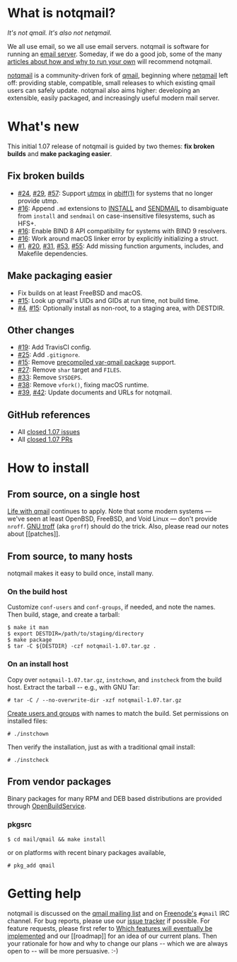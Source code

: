 # What is notqmail?

_It's not qmail. It's also not netqmail._

We all use email, so we all use email servers. notqmail is software for running an [email server](https://en.wikipedia.org/wiki/Message_transfer_agent). Someday, if we do a good job, some of the many [articles about how and why to run your own](https://arstechnica.com/information-technology/2014/02/how-to-run-your-own-e-mail-server-with-your-own-domain-part-1/) will recommend notqmail.

[notqmail](http://notqmail.org) is a community-driven fork of [qmail](https://cr.yp.to/qmail.html), beginning where [netqmail](http://netqmail.org) left off: providing stable, compatible, small releases to which existing qmail users can safely update. notqmail also aims higher: developing an extensible, easily packaged, and increasingly useful modern mail server.


# What's new

This initial 1.07 release of notqmail is guided by two themes: **fix broken builds** and **make packaging easier**.

## Fix broken builds

- [#24](https://github.com/notqmail/notqmail/pull/24), [#29](https://github.com/notqmail/notqmail/pull/29), [#57](https://github.com/notqmail/notqmail/pull/57): Support [utmpx](https://en.wikipedia.org/wiki/Utmp) in [qbiff(1)](https://github.com/notqmail/notqmail/blob/master/qbiff.1) for systems that no longer provide utmp.
- [#16](https://github.com/notqmail/notqmail/pull/16): Append `.md` extensions to [INSTALL](https://github.com/notqmail/notqmail/blob/master/INSTALL.md) and [SENDMAIL](https://github.com/notqmail/notqmail/blob/master/SENDMAIL.md) to disambiguate from `install` and `sendmail` on case-insensitive filesystems, such as HFS+.
- [#16](https://github.com/notqmail/notqmail/pull/16): Enable BIND 8 API compatibility for systems with BIND 9 resolvers.
- [#16](https://github.com/notqmail/notqmail/pull/16): Work around macOS linker error by explicitly initializing a struct.
- [#1](https://github.com/notqmail/notqmail/pull/1), [#20](https://github.com/notqmail/notqmail/pull/20), [#31](https://github.com/notqmail/notqmail/pull/31), [#53](https://github.com/notqmail/notqmail/pull/53), [#55](https://github.com/notqmail/notqmail/pull/55): Add missing function arguments, includes, and Makefile dependencies.

## Make packaging easier

- Fix builds on at least FreeBSD and macOS.
- [#15](https://github.com/notqmail/notqmail/pull/15): Look up qmail's UIDs and GIDs at run time, not build time.
- [#4](https://github.com/notqmail/notqmail/pull/4), [#15](https://github.com/notqmail/notqmail/pull/15): Optionally install as non-root, to a staging area, with DESTDIR.

## Other changes

- [#19](https://github.com/notqmail/notqmail/pull/19): Add TravisCI config.
- [#25](https://github.com/notqmail/notqmail/pull/25): Add `.gitignore`.
- [#15](https://github.com/notqmail/notqmail/pull/15): Remove [precompiled var-qmail package](https://cr.yp.to/qmail/var-qmail.html) support.
- [#27](https://github.com/notqmail/notqmail/pull/27): Remove `shar` target and `FILES`.
- [#33](https://github.com/notqmail/notqmail/pull/33): Remove `SYSDEPS`.
- [#38](https://github.com/notqmail/notqmail/pull/38): Remove `vfork()`, fixing macOS runtime.
- [#39](https://github.com/notqmail/notqmail/pull/39), [#42](https://github.com/notqmail/notqmail/pull/42): Update documents and URLs for notqmail.

## GitHub references

- All [closed 1.07 issues](https://github.com/notqmail/notqmail/issues?q=is%3Aissue+is%3Aclosed+milestone%3A1.07)
- All [closed 1.07 PRs](https://github.com/notqmail/notqmail/pulls?q=is%3Apr+is%3Aclosed+milestone%3A1.07)


# How to install

## From source, on a single host

[Life with qmail](http://www.lifewithqmail.org/lwq.html#installation) continues to apply. Note that some modern systems — we've seen at least OpenBSD, FreeBSD, and Void Linux — don't provide `nroff`. [GNU troff](https://www.gnu.org/software/groff/) (aka `groff`) should do the trick. Also, please read our notes about [[patches]].

## From source, to many hosts

notqmail makes it easy to build once, install many.

### On the build host

Customize `conf-users` and `conf-groups`, if needed, and note the names. Then build, stage, and create a tarball:

    $ make it man
    $ export DESTDIR=/path/to/staging/directory
    $ make package
    $ tar -C ${DESTDIR} -czf notqmail-1.07.tar.gz .

### On an install host

Copy over `notqmail-1.07.tar.gz`, `instchown`, and `instcheck` from the build host. Extract the tarball -- e.g., with GNU Tar:

    # tar -C / --no-overwrite-dir -xzf notqmail-1.07.tar.gz

[Create users and groups](https://github.com/notqmail/notqmail/blob/master/INSTALL.ids) with names to match the build. Set permissions on installed files:

    # ./instchown

Then verify the installation, just as with a traditional qmail install:

    # ./instcheck

## From vendor packages

Binary packages for many RPM and DEB based distributions are provided through [OpenBuildService](https://software.opensuse.org//download.html?project=home%3Anotqmail&package=notqmail).

### pkgsrc

    $ cd mail/qmail && make install

or on platforms with recent binary packages available,

    # pkg_add qmail


# Getting help

notqmail is discussed on the [qmail mailing list](https://cr.yp.to/lists.html#qmail) and on [Freenode's](https://freenode.net/) `#qmail` IRC channel.
For bug reports, please use our [issue tracker](https://github.com/notqmail/notqmail/issues) if possible.
For feature requests, please first refer to [Which features will eventually be implemented](https://github.com/notqmail/notqmail/wiki#which-features-will-eventually-be-implemented) and our [[roadmap]] for an idea of our current plans.
Then your rationale for how and why to change our plans -- which we are always open to -- will be more persuasive. :-)